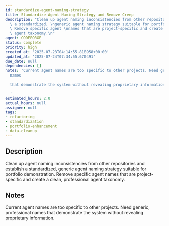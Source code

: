```yaml
---
id: standardize-agent-naming-strategy
title: Standardize Agent Naming Strategy and Remove Creep
description: "Clean up agent naming inconsistencies from other repositories and establish\
  \ a standardized, \ngeneric agent naming strategy suitable for portfolio demonstration.\
  \ Remove specific agent \nnames that are project-specific and create a clean, professional\
  \ agent taxonomy.\n"
agent: CODEFORGE
status: complete
priority: high
created_at: '2025-07-23T04:14:55.818958+00:00'
updated_at: '2025-07-24T07:34:55.670491'
due_date: null
dependencies: []
notes: 'Current agent names are too specific to other projects. Need generic, professional
  names

  that demonstrate the system without revealing proprietary information.

  '
estimated_hours: 2.0
actual_hours: null
assignee: null
tags:
- refactoring
- standardization
- portfolio-enhancement
- data-cleanup
---
```


## Description

Clean up agent naming inconsistencies from other repositories and establish a standardized, 
generic agent naming strategy suitable for portfolio demonstration. Remove specific agent 
names that are project-specific and create a clean, professional agent taxonomy.


## Notes

Current agent names are too specific to other projects. Need generic, professional names
that demonstrate the system without revealing proprietary information.


